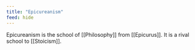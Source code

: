 ```yaml
---
title: "Epicureanism"
feed: hide
---
```


Epicureanism is the school of [[Philosophy]] from [[Epicurus]]. It is a rival school to [[Stoicism]]. 